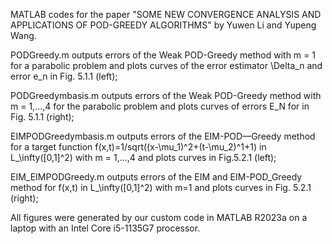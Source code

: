 MATLAB codes for the paper "SOME NEW CONVERGENCE ANALYSIS AND APPLICATIONS OF POD-GREEDY ALGORITHMS" by Yuwen Li and Yupeng Wang.

PODGreedy.m outputs errors of the Weak POD-Greedy method with m = 1 for a parabolic problem and plots curves of the error estimator \Delta_n and error e_n in Fig. 5.1.1 (left);

PODGreedymbasis.m outputs errors of the Weak POD-Greedy method with m = 1,...,4 for the parabolic problem and plots curves of errors E_N for in Fig. 5.1.1 (right);

EIMPODGreedymbasis.m outputs errors of the EIM-POD—Greedy method for a target function f(x,t)=1/sqrt((x-\mu_1)^2+(t-\mu_2)^1+1) in L_\infty([0,1]^2) with m = 1,...,4 and plots curves in Fig.5.2.1 (left);

EIM_EIMPODGreedy.m outputs errors of the EIM and EIM-POD_Greedy method for f(x,t) in L_\infty([0,1]^2) with m=1 and plots curves in Fig. 5.2.1 (right);

All figures were generated by our custom code in MATLAB R2023a on a laptop with an Intel Core i5-1135G7 processor.
